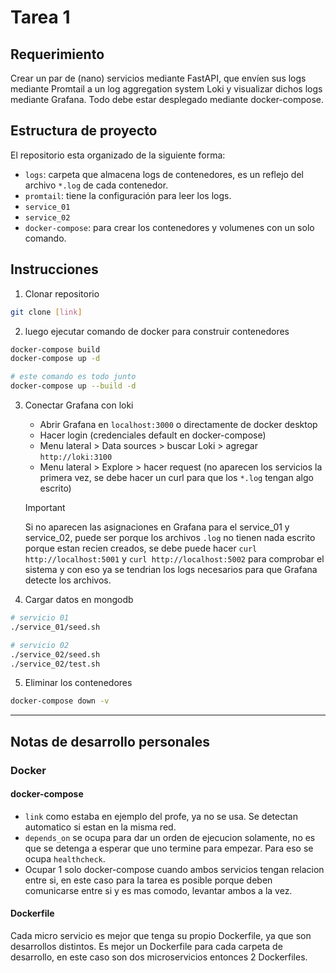 # Tarea 1

## Requerimiento

Crear un par de (nano) servicios mediante FastAPI, que envíen sus logs mediante Promtail a un log aggregation system Loki y visualizar dichos logs mediante Grafana.
Todo debe estar desplegado mediante docker-compose.

## Estructura de proyecto

El repositorio esta organizado de la siguiente forma:

- `logs`: carpeta que almacena logs de contenedores, es un reflejo del archivo `*.log` de cada contenedor.
- `promtail`: tiene la configuración para leer los logs.
- `service_01`
- `service_02`
- `docker-compose`: para crear los contenedores y volumenes con un solo comando.

## Instrucciones

1. Clonar repositorio
```bash
git clone [link]
```

2. luego ejecutar comando de docker para construir contenedores
```bash
docker-compose build
docker-compose up -d
```

```bash
# este comando es todo junto
docker-compose up --build -d
```

3. Conectar Grafana con loki
    - Abrir Grafana en `localhost:3000` o directamente de docker desktop
    - Hacer login (credenciales default en docker-compose) 
    - Menu lateral > Data sources > buscar Loki > agregar `http://loki:3100`
    - Menu lateral > Explore > hacer request (no aparecen los servicios la primera vez, se debe hacer un curl para que los `*.log` tengan algo escrito)


    > [!IMPORTANT]  
    > Si no aparecen las asignaciones en Grafana para el service_01 y service_02, puede ser porque los archivos `.log` no tienen nada escrito porque estan recien creados,
    > se debe puede hacer `curl http://localhost:5001` y `curl http://localhost:5002` para comprobar el sistema y con eso ya se tendrian los logs necesarios para que Grafana
    > detecte los archivos.

4. Cargar datos en mongodb
```bash
# servicio 01
./service_01/seed.sh

# servicio 02
./service_02/seed.sh
./service_02/test.sh
```

5. Eliminar los contenedores
```bash
docker-compose down -v
```
---

## Notas de desarrollo personales

### Docker

#### docker-compose

- `link` como estaba en ejemplo del profe, ya no se usa. Se detectan automatico si estan en la misma red.
- `depends_on` se ocupa para dar un orden de ejecucion solamente, no es que se detenga a esperar  que uno termine para empezar. Para eso se ocupa `healthcheck`.
- Ocupar 1 solo docker-compose cuando ambos servicios tengan relacion entre si, en este caso para la tarea es posible porque deben comunicarse entre si y es mas comodo, levantar ambos a la vez.


#### Dockerfile

Cada micro servicio es mejor que tenga su propio Dockerfile, ya que son desarrollos distintos. Es mejor un Dockerfile para cada carpeta de desarrollo, en este caso son dos microservicios entonces 2 Dockerfiles.
